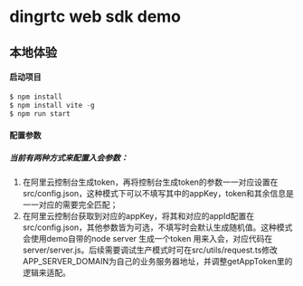 # dingrtc web sdk demo 

## 本地体验

#### 启动项目

```javascript
$ npm install
$ npm install vite -g
$ npm run start
```
#### 配置参数

##### 当前有两种方式来配置入会参数：
1. 在阿里云控制台生成token，再将控制台生成token的参数一一对应设置在src/config.json，这种模式下可以不填写其中的appKey，token和其余信息是一一对应的需要完全匹配；
2. 在阿里云控制台获取到对应的appKey，将其和对应的appId配置在src/config.json，其他参数皆为可选，不填写时会默认生成随机值。这种模式会使用demo自带的node server 生成一个token 用来入会，对应代码在server/server.js。后续需要调试生产模式时可在src/utils/request.ts修改APP_SERVER_DOMAIN为自己的业务服务器地址，并调整getAppToken里的逻辑来适配。
